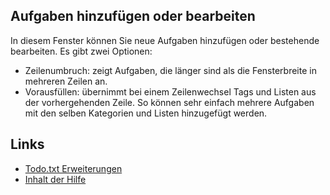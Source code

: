 Aufgaben hinzufügen oder bearbeiten
--------

In diesem Fenster können Sie neue Aufgaben hinzufügen oder bestehende bearbeiten. Es gibt zwei Optionen:

* Zeilenumbruch: zeigt Aufgaben, die länger sind als die Fensterbreite in mehreren Zeilen an.
* Vorausfüllen: übernimmt bei einem Zeilenwechsel Tags und Listen aus der vorhergehenden Zeile. So können sehr einfach mehrere Aufgaben mit den selben Kategorien und Listen hinzugefügt werden.

Links
-----
- [Todo.txt Erweiterungen](./extensions.de.md)
- [Inhalt der Hilfe](./index.de.md)

